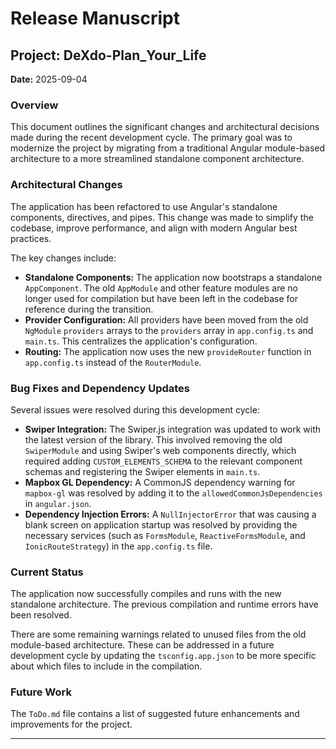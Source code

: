 # Release Manuscript

## Project: DeXdo-Plan_Your_Life

**Date:** 2025-09-04

### Overview

This document outlines the significant changes and architectural decisions made during the recent development cycle. The primary goal was to modernize the project by migrating from a traditional Angular module-based architecture to a more streamlined standalone component architecture.

### Architectural Changes

The application has been refactored to use Angular's standalone components, directives, and pipes. This change was made to simplify the codebase, improve performance, and align with modern Angular best practices.

The key changes include:

*   **Standalone Components:** The application now bootstraps a standalone `AppComponent`. The old `AppModule` and other feature modules are no longer used for compilation but have been left in the codebase for reference during the transition.
*   **Provider Configuration:** All providers have been moved from the old `NgModule` `providers` arrays to the `providers` array in `app.config.ts` and `main.ts`. This centralizes the application's configuration.
*   **Routing:** The application now uses the new `provideRouter` function in `app.config.ts` instead of the `RouterModule`.

### Bug Fixes and Dependency Updates

Several issues were resolved during this development cycle:

*   **Swiper Integration:** The Swiper.js integration was updated to work with the latest version of the library. This involved removing the old `SwiperModule` and using Swiper's web components directly, which required adding `CUSTOM_ELEMENTS_SCHEMA` to the relevant component schemas and registering the Swiper elements in `main.ts`.
*   **Mapbox GL Dependency:** A CommonJS dependency warning for `mapbox-gl` was resolved by adding it to the `allowedCommonJsDependencies` in `angular.json`.
*   **Dependency Injection Errors:** A `NullInjectorError` that was causing a blank screen on application startup was resolved by providing the necessary services (such as `FormsModule`, `ReactiveFormsModule`, and `IonicRouteStrategy`) in the `app.config.ts` file.

### Current Status

The application now successfully compiles and runs with the new standalone architecture. The previous compilation and runtime errors have been resolved.

There are some remaining warnings related to unused files from the old module-based architecture. These can be addressed in a future development cycle by updating the `tsconfig.app.json` to be more specific about which files to include in the compilation.

### Future Work

The `ToDo.md` file contains a list of suggested future enhancements and improvements for the project.

---
